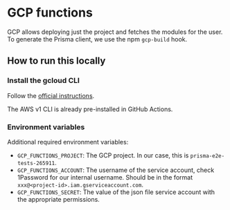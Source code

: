 # GCP functions

GCP allows deploying just the project and fetches the modules for the user. To generate the Prisma client, we use the npm `gcp-build` hook.

## How to run this locally

### Install the gcloud CLI

Follow the [official instructions](https://cloud.google.com/sdk/docs/downloads-interactive).

The AWS v1 CLI is already pre-installed in GitHub Actions.

### Environment variables

Additional required environment variables:
- `GCP_FUNCTIONS_PROJECT`: The GCP project. In our case, this is `prisma-e2e-tests-265911`.
- `GCP_FUNCTIONS_ACCOUNT`: The username of the service account, check 1Password for our internal username. Should be in the format `xxx@<project-id>.iam.gserviceaccount.com`.
- `GCP_FUNCTIONS_SECRET`: The value of the json file service account with the appropriate permissions.
